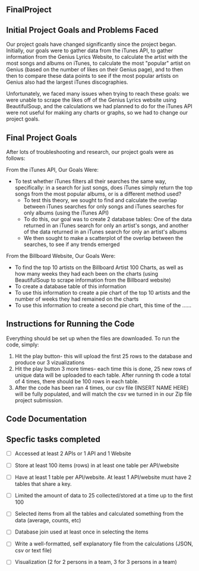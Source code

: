 ## FinalProject

## Initial Project Goals and Problems Faced
Our project goals have changed significantly since the project began. Initially, our goals were to gather data from the iTunes API, to gather information from the Genius Lyrics Website, to calculate the artist with the most songs and albums on iTunes, to calculate the most "popular" artist on Genius (based on the number of likes on their Genius page), and to then then to compare these data points to see if the most popular artists on Genius also had the largest iTunes discographies. 

Unfortunately, we faced many issues when trying to reach these goals: we were unable to scrape the likes off of the Genius Lyrics website using BeautifulSoup, and the calculations we had planned to do for the iTunes API were not useful for making any charts or graphs, so we had to change our project goals. 

## Final Project Goals
After lots of troubleshooting and research, our project goals were as follows:

From the iTunes API, Our Goals Were:

- To test whether iTunes filters all their searches the same way, specifically: in a search for just songs, does iTunes simply return the top songs from the most popular albums, or is a different method used?
  - To test this theory, we sought to find and calculate the overlap between iTunes searches for only songs and iTunes searches for only albums (using the iTunes API)
  - To do this, our goal was to create 2 database tables: One of the data returned in an iTunes search for only an artist's songs, and another of the data returned in an iTunes search for only an artist's albums
  - We then sought to make a scatterplot of the overlap between the searches, to see if any trends emerged

From the Billboard Website, Our Goals Were:

- To find the top 10 artists on the Billboard Artist 100 Charts, as well as how many weeks they had each been on the charts (using BeautifulSoup to scrape information from the Billboard website)
- To create a database table of this information
- To use this information to create a pie chart of the top 10 artists and the number of weeks they had remained on the charts
- To use this information to create a second pie chart, this time of the ......

## Instructions for Running the Code
Everything should be set up when the files are downloaded. To run the code, simply:
1. Hit the play button- this will upload the first 25 rows to the database and produce our 3 vizualizations
2. Hit the play button 3 more times- each time this is done, 25 new rows of unique data will be uploaded to each table. After running th code a total of 4 times, there should be 100 rows in each table.
3. After the code has been ran 4 times, our csv file (INSERT NAME HERE) will be fully populated, and will match the csv we turned in in our Zip file project submission.

## Code Documentation


## Specfic tasks completed
- [ ] Accessed at least 2 APIs or 1 API and 1 Website
- [ ] Store at least 100 items (rows) in at least one table per API/website
- [ ] Have at least 1 table per API/website. At least 1 API/website must have 2 tables that share a key.
- [ ] Limited the amount of data to 25 collected/stored at a time up to the first 100
- [ ] Selected items from all the tables and calculated something from the data (average, counts, etc)
- [ ] Database join used at least once in selecting the items
- [ ] Write a well-formatted, self explanatory file from the calculations (JSON, csv or text file)
- [ ] Visualization (2 for 2 persons in a team, 3 for 3 persons in a team)

